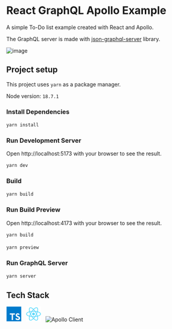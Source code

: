 # React GraphQL Apollo Example

A simple To-Do list example created with React and Apollo.

The GraphQL server is made with [json-graphql-server](https://github.com/marmelab/json-graphql-server) library.

![image](https://github.com/ArthurArakelyan/react-graphql-apollo-example/assets/71519856/c06eb26d-2c63-428b-99fd-74fd00745374)

## Project setup

This project uses `yarn` as a package manager.

Node version: `18.7.1`

### Install Dependencies
```bash
yarn install
```

### Run Development Server 

Open http://localhost:5173 with your browser to see the result.

```bash
yarn dev
```

### Build

```bash
yarn build
```

### Run Build Preview

Open http://localhost:4173 with your browser to see the result.

```bash
yarn build

yarn preview
```

### Run GraphQL Server

```bash
yarn server
```

## Tech Stack

<div>
  <img src="https://github.com/devicons/devicon/raw/master/icons/typescript/typescript-original.svg" title="TypeScript" alt="TypeScript" width="40" height="40" />&nbsp;&nbsp;
  <img src="https://github.com/devicons/devicon/raw/master/icons/react/react-original.svg" title="React" alt="React" width="40" height="40" />&nbsp;&nbsp;
  <img src="https://cdn.worldvectorlogo.com/logos/apollo-graphql-compact.svg" title="Apollo Client" alt="Apollo Client" width="40" height="40"/>&nbsp;&nbsp;
</div>
